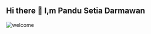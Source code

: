 ## Hi there 👋 I,m Pandu Setia Darmawan

![welcome](https://media2.giphy.com/media/v1.Y2lkPTc5MGI3NjExbmczc2NpemNoYmtoMmM0c2Z2eXJtOHFsbWc3aWR6dGE2eGxzbXlwbyZlcD12MV9pbnRlcm5hbF9naWZfYnlfaWQmY3Q9Zw/fWtJrVD5I2WIJRmfAw/giphy.gif)

<!--
**codewithpandu/codewithpandu** is a ✨ _special_ ✨ repository because its `README.md` (this file) appears on your GitHub profile.

Here are some ideas to get you started:

- 🔭 I’m currently working on ...
- 🌱 I’m currently learning ...
- 👯 I’m looking to collaborate on ...
- 🤔 I’m looking for help with ...
- 💬 Ask me about ...
- 📫 How to reach me: ...
- 😄 Pronouns: ...
- ⚡ Fun fact: ...
-->
